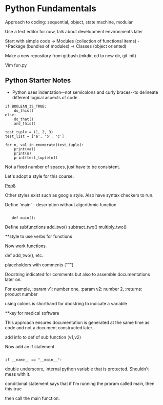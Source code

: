 # Python Fundamentals

Approach to coding:  sequential, object, state machine, modular

Use a text editor for now, talk about development environments later

Start with simple code -> Modules (collection of functional items)
->Package (bundles of modules) -> Classes (object oriented)

Make a new repository from gitbash (mkdir, cd to new dir, git init)

Vim fun.py

## Python Starter Notes
* Python uses indentation--not semicolons and curly braces--to delineate
  different logical aspects of code.
```
if BOOLEAN_IS_TRUE:
    do_this()
else:
    do_that()
    and_this()

test_tuple = (1, 2, 3)
test_list = ['a', 'b', 'c']

for n, val in enumerate(test_tuple):
    print(val)
    print(n)
    print(test_tuple[n])

```
Not a fixed number of spaces, just have to be consistent.

Let's adopt a style for this course.  

[Pep8](https://www.python.org/dev/peps/pep-0008/ "PEP 8")

Other styles exist such as google style.  Also have syntax checkers to run.

Define 'main' - description without algorithmic function

```

   def main():
```

Define subfunctions
       add_two()
       subtract_two()
       multiply_two()
       
**style to use verbs for functions
       
 Now work functions.
 
 def add_two(), etc.
 
 placeholders with comments (""")
 
 Docstring indicated for comments but also to assemble documentations later on.

For example, :param v1: number one, :param v2: number 2, :returns: product number

using colons is shorthand for docstring to indicate a variable

**key for medical software

This approach ensures documentation is generated at the same time as code and not a document constructed later.

add info to def of sub function (v1,v2)

Now add an if statement 

```

if __name__ == "__main__":

```

double underscore, internal python variable that is protected.  Shouldn't mess with it.

conditional statement says that if I'm running the proram called main, then this true

then call the main function.  


